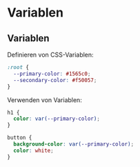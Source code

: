 # Variablen

## Variablen

Definieren von CSS-Variablen:

```css
:root {
  --primary-color: #1565c0;
  --secondary-color: #f50057;
}
```

Verwenden von Variablen:

```css
h1 {
  color: var(--primary-color);
}

button {
  background-color: var(--primary-color);
  color: white;
}
```
